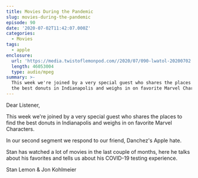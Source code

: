 ```yaml
---
title: Movies During the Pandemic
slug: movies-during-the-pandemic
episode: 90
date: '2020-07-02T11:42:07.000Z'
categories:
  - Movies
tags:
  - apple
enclosure:
  url: 'https://media.twistoflemonpod.com//2020/07/090-lwatol-20200702.mp3'
  length: 46053004
  type: audio/mpeg
summary: >-
  This week we're joined by a very special guest who shares the places to find
  the best donuts in Indianapolis and weighs in on favorite Marvel Characters.
---
```


Dear Listener,

This week we're joined by a very special guest who shares the places to find the best donuts in Indianapolis and weighs in on favorite Marvel Characters.

In our second segment we respond to our friend, Danchez's Apple hate.

Stan has watched a lot of movies in the last couple of months, here he talks about his favorites and tells us about his COVID-19 testing experience.

Stan Lemon & Jon Kohlmeier
